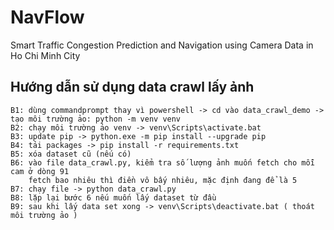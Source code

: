 # NavFlow
Smart Traffic Congestion Prediction and Navigation using Camera Data in Ho Chi Minh City

## Hướng dẫn sử dụng data crawl lấy ảnh
```
B1: dùng commandprompt thay vì powershell -> cd vào data_crawl_demo -> tạo môi trường ảo: python -m venv venv
B2: chạy môi trường ảo venv -> venv\Scripts\activate.bat
B3: update pip -> python.exe -m pip install --upgrade pip
B4: tải packages -> pip install -r requirements.txt 
B5: xóa dataset cũ (nếu có)
B6: vào file data_crawl.py, kiểm tra số lượng ảnh muốn fetch cho mỗi cam ở dòng 91
    fetch bao nhiêu thì điền vô bấy nhiêu, mặc định đang để là 5
B7: chạy file -> python data_crawl.py
B8: lặp lại bước 6 nếu muốn lấy dataset từ đầu
B9: sau khi lấy data set xong -> venv\Scripts\deactivate.bat ( thoát môi trường ảo )
```